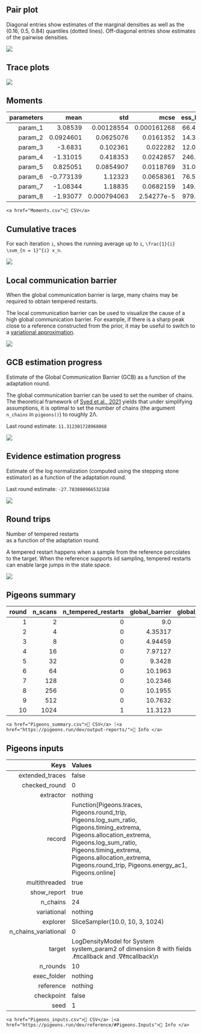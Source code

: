 ## Pair plot 

Diagonal entries show estimates of the marginal 
densities as well as the (0.16, 0.5, 0.84) 
quantiles (dotted lines). 
Off-diagonal entries show estimates of the pairwise 
densities. 

![](pair_plot.png)


## Trace plots 


![](trace_plot.png)


## Moments 

| **parameters** | **mean**  | **std**     | **mcse**    | **ess\_bulk** | **ess\_tail** | **rhat** | **ess\_per\_sec** |
|---------------:|----------:|------------:|------------:|--------------:|--------------:|---------:|------------------:|
| param\_1       | 3.08539   | 0.00128554  | 0.000161268 | 66.4899       | 68.825        | 1.02488  | missing           |
| param\_2       | 0.0924601 | 0.0625076   | 0.0161352   | 14.3295       | 28.088        | 1.03411  | missing           |
| param\_3       | -3.6831   | 0.102361    | 0.022282    | 12.0739       | 23.1182       | 1.07805  | missing           |
| param\_4       | -1.31015  | 0.418353    | 0.0242857   | 246.099       | 39.4792       | 1.00317  | missing           |
| param\_5       | 0.825051  | 0.0854907   | 0.0118769   | 31.0907       | 22.0573       | 1.02175  | missing           |
| param\_6       | -0.773139 | 1.12323     | 0.0658361   | 76.5235       | 21.5892       | 1.06189  | missing           |
| param\_7       | -1.08344  | 1.18835     | 0.0682159   | 149.375       | 27.4881       | 1.08427  | missing           |
| param\_8       | -1.93077  | 0.000794063 | 2.54277e-5  | 979.494       | 843.771       | 1.00132  | missing           |
 

```@raw html
<a href="Moments.csv">💾 CSV</a> 
```


## Cumulative traces 

For each iteration ``i``, shows the running average up to ``i``,
``\frac{1}{i} \sum_{n = 1}^{i} x_n``. 

![](cumulative_trace_plot.png)


## Local communication barrier 

When the global communication barrier is large, many chains may 
be required to obtain tempered restarts.

The local communication barrier can be used to visualize the cause 
of a high global communication barrier. For example, if there is a 
sharp peak close to a reference constructed from the prior, it may 
be useful to switch to a [variational approximation](https://pigeons.run/dev/variational/#variational-pt).

![](local_barrier.png)


## GCB estimation progress 

Estimate of the Global Communication Barrier (GCB) 
as a function of 
the adaptation round. 

The global communication barrier can be used 
to set the number of chains. 
The theoretical framework of [Syed et al., 2021](https://academic.oup.com/jrsssb/article/84/2/321/7056147)
yields that under simplifying assumptions, it is optimal to set the number of chains 
(the argument `n_chains` in `pigeons()`) to roughly 2Λ.

Last round estimate: ``11.312301728968068``

![](global_barrier_progress.png)


## Evidence estimation progress 

Estimate of the log normalization (computed using 
the stepping stone estimator) as a function of 
the adaptation round. 

Last round estimate: ``-27.783080966532168``

![](stepping_stone_progress.png)


## Round trips 

Number of tempered restarts  
as a function of 
the adaptation round. 

A tempered restart happens when a sample from the 
reference percolates to the target. When the reference 
supports iid sampling, tempered restarts can enable 
large jumps in the state space.

![](n_tempered_restarts_progress.png)


## Pigeons summary 

| **round** | **n\_scans** | **n\_tempered\_restarts** | **global\_barrier** | **global\_barrier\_variational** | **last\_round\_max\_time** | **last\_round\_max\_allocation** | **stepping\_stone** |
|----------:|-------------:|--------------------------:|--------------------:|---------------------------------:|---------------------------:|---------------------------------:|--------------------:|
| 1         | 2            | 0                         | 9.0                 | missing                          | 0.0187963                  | 640744.0                         | -1.12314e6          |
| 2         | 4            | 0                         | 4.35317             | missing                          | 0.0265403                  | 738984.0                         | -21567.1            |
| 3         | 8            | 0                         | 4.94459             | missing                          | 0.0337018                  | 428208.0                         | -14002.6            |
| 4         | 16           | 0                         | 7.97127             | missing                          | 0.0647767                  | 691232.0                         | -1001.15            |
| 5         | 32           | 0                         | 9.3428              | missing                          | 0.129562                   | 1.14685e6                        | -222.386            |
| 6         | 64           | 0                         | 10.1963             | missing                          | 0.265473                   | 2.03019e6                        | -38.541             |
| 7         | 128          | 0                         | 10.2346             | missing                          | 0.480334                   | 3.84704e6                        | -65.2633            |
| 8         | 256          | 0                         | 10.1955             | missing                          | 0.979616                   | 7.13978e6                        | -26.5775            |
| 9         | 512          | 0                         | 10.7632             | missing                          | 1.9644                     | 1.37467e7                        | -26.4203            |
| 10        | 1024         | 1                         | 11.3123             | missing                          | 3.92199                    | 2.68004e7                        | -27.7831            |
 

```@raw html
<a href="Pigeons_summary.csv">💾 CSV</a> ⏐<a href="https://pigeons.run/dev/output-reports/">🔗 Info </a>
```


## Pigeons inputs 

| **Keys**               | **Values**                                                                                                                                                                                                                                                            |
|-----------------------:|:----------------------------------------------------------------------------------------------------------------------------------------------------------------------------------------------------------------------------------------------------------------------|
| extended\_traces       | false                                                                                                                                                                                                                                                                 |
| checked\_round         | 0                                                                                                                                                                                                                                                                     |
| extractor              | nothing                                                                                                                                                                                                                                                               |
| record                 | Function[Pigeons.traces, Pigeons.round\_trip, Pigeons.log\_sum\_ratio, Pigeons.timing\_extrema, Pigeons.allocation\_extrema, Pigeons.log\_sum\_ratio, Pigeons.timing\_extrema, Pigeons.allocation\_extrema, Pigeons.round\_trip, Pigeons.energy\_ac1, Pigeons.online] |
| multithreaded          | true                                                                                                                                                                                                                                                                  |
| show\_report           | true                                                                                                                                                                                                                                                                  |
| n\_chains              | 24                                                                                                                                                                                                                                                                    |
| variational            | nothing                                                                                                                                                                                                                                                               |
| explorer               | SliceSampler(10.0, 10, 3, 1024)                                                                                                                                                                                                                                       |
| n\_chains\_variational | 0                                                                                                                                                                                                                                                                     |
| target                 | LogDensityModel for System system\_param2 of dimension 8 with fields .ℓπcallback and .∇ℓπcallback\n                                                                                                                                                                   |
| n\_rounds              | 10                                                                                                                                                                                                                                                                    |
| exec\_folder           | nothing                                                                                                                                                                                                                                                               |
| reference              | nothing                                                                                                                                                                                                                                                               |
| checkpoint             | false                                                                                                                                                                                                                                                                 |
| seed                   | 1                                                                                                                                                                                                                                                                     |
 

```@raw html
<a href="Pigeons_inputs.csv">💾 CSV</a> ⏐<a href="https://pigeons.run/dev/reference/#Pigeons.Inputs">🔗 Info </a>
```

